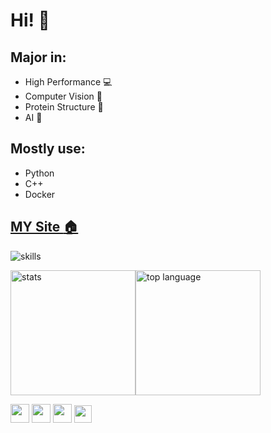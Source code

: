 # Hi! :clap:

## Major in:
- High Performance 💻
- Computer Vision :eyes:
- Protein Structure 🍳
- AI 🤖

## Mostly use:
- Python
- C++
- Docker

## [MY Site :house:](https://www.jmyjmy.top)

![skills](https://skillicons.dev/icons?i=linux,raspberrypi,bash,git,github,gitlab,stackoverflow,vscode,idea,vim,docker,c,cpp,cmake,python,pytorch,tensorflow,flask,java,androidstudio,spring,go,php,js,html,vue,bootstrap,jquery,nginx,mysql,sqlite,redis,ps&perline=11&theme=light)

<img src="https://github-readme-stats-one-bice.vercel.app/api?username=jinmingyi1998&count_private=true&theme=Gradient&show_icons=true&include_all_commits=true&role=OWNER,ORGANIZATION_MEMBER,COLLABORATOR&bg_color=90,a1c4fd00,c2e9fbff&card_width=360px" alt="stats" height="200px" ><img src="https://github-readme-stats-one-bice.vercel.app/api/top-langs/?username=jinmingyi1998&layout=compact&langs_count=6&hide=javascript,html,css,scss&bg_color=90,a1c4fd00,c2e9fbff" alt="top language" height="200px">

<div align="left">
 <a href="https://space.bilibili.com/84110152" target="_blank" title="Bilibili"><img src="https://www.bilibili.com/favicon.ico" width="30px"></img></a>
 <a href="https://twitter.com/jinmy2265873991" target="_blank" title="Twitter"> <img src="https://img.icons8.com/ios-glyphs/30/000000/twitter--v1.png" width="30px"/></a>
 <a href="https://weibo.com/u/2262636321" target="_blank" title="Weibo"><img src="https://weibo.com/favicon.ico" width="30px"></img></a>
 <a  href="https://www.zhihu.com/people/jin-ming-yi-42" target="_blank" title="Zhihu"><img src="https://img.icons8.com/material-two-tone/50/000000/zhihu.png" width="28px"/></a>
</div>

